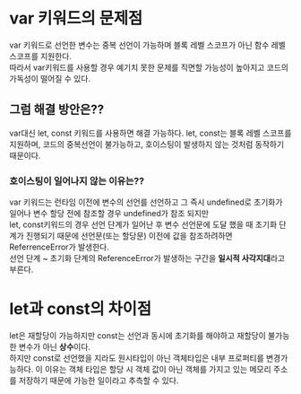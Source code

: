 # var 키워드의 문제점

var 키워드로 선언한 변수는 중복 선언이 가능하며 블록 레벨 스코프가 아닌 함수 레벨 스코프를 지원한다.  
따라서 var키워드를 사용할 경우 예기치 못한 문제를 직면할 가능성이 높아지고 코드의 가독성이 떨어질 수 있다.

## 그럼 해결 방안은??

var대신 let, const 키워드를 사용하면 해결 가능하다. let, const는 블록 레벨 스코프를 지원하며, 코드의 중복선언이 불가능하고, 호이스팅이 발생하지 않는 것처럼 동작하기 때문이다.

### 호이스팅이 일어나지 않는 이유는??

var 키워드는 런타임 이전에 변수의 선언를 선언하고 그 즉시 undefined로 초기화가 일어나 변수 할당 전에 참조할 경우 undefined가 참조 되지만  
let, const키워드의 경우 선언 단계가 일어난 후 변수 선언문에 도달 했을 때 초기화 단계가 진행되기 때문에 선언문(또는 할당문) 이전에 값을 참조하려하면 ReferrenceError가 발생한다.  
선언 단계 ~ 초기화 단계의 ReferenceError가 발생하는 구간을 **일시적 사각지대**라고 부른다.

# let과 const의 차이점

let은 재할당이 가능하지만 const는 선언과 동시에 초기화를 해야하고 재할당이 불가능 한 변수가 아닌 **상수**이다.  
하지만 const로 선언했을 지라도 원시타입이 아닌 객체타입은 내부 프로퍼티를 변경가능하다. 이 이유는 객체 타입은 할당 시 객체 값이 아닌 객체를 가지고 있는 메모리 주소를 저장하기 때문에 가능한 일이라고 추측할 수 있다.
